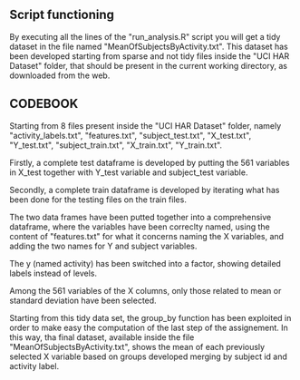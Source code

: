
## Script functioning

By executing all the lines of the "run_analysis.R" script you will get a tidy dataset in the file named "MeanOfSubjectsByActivity.txt". This dataset has been developed starting from sparse and not tidy files inside the "UCI HAR Dataset" folder, that should be present in the current working directory, as downloaded from the web. 


## CODEBOOK

Starting from 8 files present inside the "UCI HAR Dataset" folder, namely "activity_labels.txt", "features.txt", "subject_test.txt", "X_test.txt", "Y_test.txt", "subject_train.txt", "X_train.txt", "Y_train.txt". 

Firstly, a complete test dataframe is developed by putting the 561 variables in X_test together with Y_test variable and subject_test variable.

Secondly, a complete train dataframe is developed by iterating what has been done for the testing files on the train files.

The two data frames have been putted together into a comprehensive dataframe, where the variables have been correclty named, using the content of "features.txt" for what it concerns naming the X variables, and adding the two names for Y and subject variables.

The y (named activity) has been switched into a factor, showing detailed labels instead of levels.

Among the 561 variables of the X columns, only those related to mean or standard deviation have been selected.

Starting from this tidy data set, the group_by function has been exploited in order to make easy the computation of the last step of the assignement. In this way, tha final dataset, available inside the file "MeanOfSubjectsByActivity.txt", shows the mean of each previously selected X variable based on groups developed merging by subject id and activity label. 
